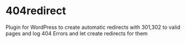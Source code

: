 404redirect
===========

Plugin for WordPress to create automatic redirects with 301,302 to valid pages and log 404 Errors and let create redirects for them
